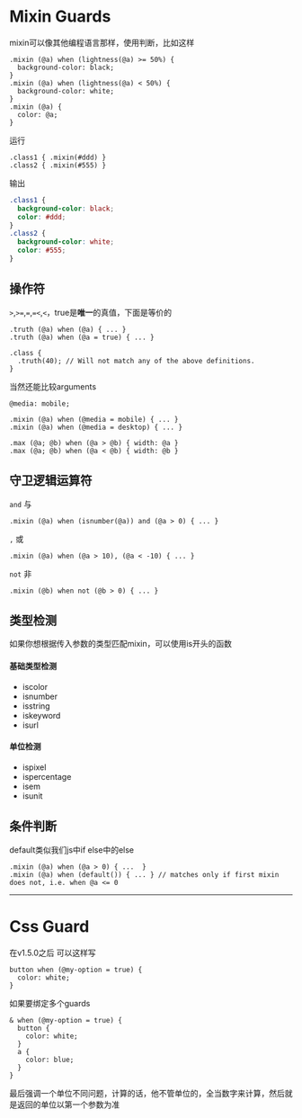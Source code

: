 # Mixin Guards

mixin可以像其他编程语言那样，使用判断，比如这样
```less
.mixin (@a) when (lightness(@a) >= 50%) {
  background-color: black;
}
.mixin (@a) when (lightness(@a) < 50%) {
  background-color: white;
}
.mixin (@a) {
  color: @a;
}
```
运行
```less
.class1 { .mixin(#ddd) }
.class2 { .mixin(#555) }
```
输出
```css
.class1 {
  background-color: black;
  color: #ddd;
}
.class2 {
  background-color: white;
  color: #555;
}
```

## 操作符
`>`,`>=`,`=`,`=<`,`<`，true是**唯一**的真值，下面是等价的
```less
.truth (@a) when (@a) { ... }
.truth (@a) when (@a = true) { ... }

.class {
  .truth(40); // Will not match any of the above definitions.
}
```
当然还能比较arguments
```less
@media: mobile;

.mixin (@a) when (@media = mobile) { ... }
.mixin (@a) when (@media = desktop) { ... }

.max (@a; @b) when (@a > @b) { width: @a }
.max (@a; @b) when (@a < @b) { width: @b }
```

## 守卫逻辑运算符
`and` 与
```less
.mixin (@a) when (isnumber(@a)) and (@a > 0) { ... }
```
`,` 或
```less
.mixin (@a) when (@a > 10), (@a < -10) { ... }
```
`not` 非
```less
.mixin (@b) when not (@b > 0) { ... }
```

## 类型检测
如果你想根据传入参数的类型匹配mixin，可以使用is开头的函数

#### 基础类型检测
+ iscolor
+ isnumber
+ isstring
+ iskeyword
+ isurl

#### 单位检测
+ ispixel
+ ispercentage
+ isem
+ isunit

## 条件判断
default类似我们js中if else中的else
```less
.mixin (@a) when (@a > 0) { ...  }
.mixin (@a) when (default()) { ... } // matches only if first mixin does not, i.e. when @a <= 0
```

---

# Css Guard

在v1.5.0之后
可以这样写
```less
button when (@my-option = true) {
  color: white;
}
```

如果要绑定多个guards
```less
& when (@my-option = true) {
  button {
    color: white;
  }
  a {
    color: blue;
  }
}
```

最后强调一个单位不同问题，计算的话，他不管单位的，全当数字来计算，然后就是返回的单位以第一个参数为准